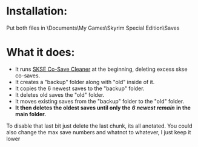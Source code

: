 # Installation:
Put both files in
\Documents\My Games\Skyrim Special Edition\Saves

# What it does:

- It runs [SKSE Co-Save Cleaner](https://www.nexusmods.com/skyrimspecialedition/mods/17377) at the beginning, deleting excess skse co-saves.
- It creates a "backup" folder along with "old" inside of it.
- It copies the 6 newest saves  to the "backup" folder.
- It deletes old saves the "old" folder.
- It moves existing saves from the "backup" folder to the "old" folder.
- **It then deletes the oldest saves until only the** _**6 newest remain**_ **in the main folder.**


To disable that last bit just delete the last chunk, its all anotated.
You could also change the max save numbers and whatnot to whatever, I just keep it lower
